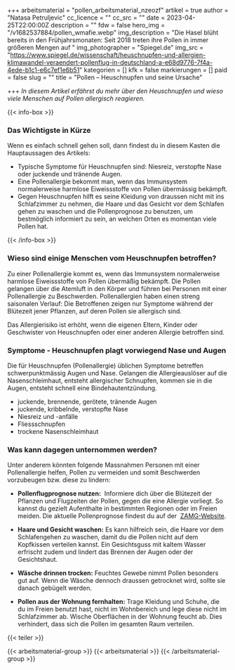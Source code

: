 +++
arbeitsmaterial = "pollen_arbeitsmaterial_nzeozf"
artikel = true
author = "Natasa Petruljevic"
cc_licence = ""
cc_src = ""
date = 2023-04-25T22:00:00Z
description = ""
fdw = false
hero_img = "/v1682537884/pollen_wmafie.webp"
img_description = "Die Hasel blüht bereits in den Frühjahrsmonaten: Seit 2018 treten ihre Pollen in immer größeren Mengen auf "
img_photographer = "Spiegel.de"
img_src = "https://www.spiegel.de/wissenschaft/heuschnupfen-und-allergien-klimawandel-veraendert-pollenflug-in-deutschland-a-e68d9776-7f4a-4ede-b1c1-e6c7ef1e6b51"
kategorien = []
kfk = false
markierungen = []
paid = false
slug = ""
title = "Pollen – Heuschnupfen und seine Ursache"

+++
_In diesem Artikel erfährst du mehr über den Heuschnupfen und wieso viele Menschen auf Pollen allergisch reagieren._

{{< info-box >}} <h3>Das Wichtigste in Kürze</h3>

<p>Wenn es einfach schnell gehen soll, dann findest du in diesem Kasten die Hauptaussagen des Artikels:</p>

<ul>

<li>Typische Symptome für Heuschnupfen sind: Niesreiz, verstopfte Nase oder juckende und tränende Augen.</li>

<li>Eine Pollenallergie bekommt man, wenn das Immunsystem normalerweise harmlose Eiweissstoffe von Pollen übermässig bekämpft.</li>

<li>Gegen Heuschnupfen hilft es seine Kleidung von draussen nicht mit ins Schlafzimmer zu nehmen, die Haare und das Gesicht vor dem Schlafen gehen zu waschen und die Pollenprognose zu benutzen, um bestmöglich informiert zu sein, an welchen Orten es momentan viele Pollen hat.</li>

</ul> {{< /info-box >}}

### Wieso sind einige Menschen vom Heuschnupfen betroffen?

Zu einer Pollenallergie kommt es, wenn das Immunsystem normalerweise harmlose Eiweissstoffe von Pollen übermäßig bekämpft. Die Pollen gelangen über die Atemluft in den Körper und führen bei Personen mit einer Pollenallergie zu Beschwerden.
Pollenallergien haben einen streng saisonalen Verlauf: Die Betroffenen zeigen nur Symptome während der Blütezeit jener Pflanzen, auf deren Pollen sie allergisch sind.

Das Allergierisiko ist erhöht, wenn die eigenen Eltern, Kinder oder Geschwister von Heuschnupfen oder einer anderen Allergie betroffen sind.

### Symptome - Heuschnupfen plagt vorwiegend Nase und Augen

Die für Heuschnupfen (Pollenallergie) üblichen Symptome betreffen schwerpunktmässig Augen und Nase. Gelangen die Allergieauslöser auf die Nasenschleimhaut, entsteht allergischer Schnupfen, kommen sie in die Augen, entsteht schnell eine Bindehautentzündung.

* juckende, brennende, gerötete, tränende Augen
* juckende, kribbelnde, verstopfte Nase
* Niesreiz und -anfälle
* Fliessschnupfen
* trockene Nasenschleimhaut

### Was kann dagegen unternommen werden?

Unter anderem könnten folgende Massnahmen Personen mit einer Pollenallergie helfen, Pollen zu vermeiden und somit Beschwerden vorzubeugen bzw. diese zu lindern:

* **Pollenflugprognose nutzen:** 
Informiere dich über die Blütezeit der Pflanzen und Flugzeiten der Pollen, gegen die eine Allergie vorliegt. So kannst du gezielt Aufenthalte in bestimmten Regionen oder im Freien meiden. Die aktuelle Pollenprognose findest du auf der  [ZAMG-Website](https://www.zamg.ac.at/cms/de/wetter/produkte-und-services/gesundheitswetter/pollenvorhersage).

* **Haare und Gesicht waschen:**
Es kann hilfreich sein, die Haare vor dem Schlafengehen zu waschen, damit du die Pollen nicht auf dem Kopfkissen verteilen kannst. Ein Gesichtsguss mit kaltem Wasser erfrischt zudem und lindert das Brennen der Augen oder der Gesichtshaut.
* **Wäsche drinnen trocken:**
Feuchtes Gewebe nimmt Pollen besonders gut auf. Wenn die Wäsche dennoch draussen getrocknet wird, sollte sie danach gebügelt werden.
* **Pollen aus der Wohnung fernhalten:**
Trage Kleidung und Schuhe, die du im Freien benutzt hast, nicht im Wohnbereich und lege diese nicht im Schlafzimmer ab. Wische Oberflächen in der Wohnung feucht ab. Dies verhindert, dass sich die Pollen im gesamten Raum verteilen.

{{< teiler >}}

{{< arbeitsmaterial-group >}}
{{< arbeitsmaterial >}}
{{< /arbeitsmaterial-group >}}
